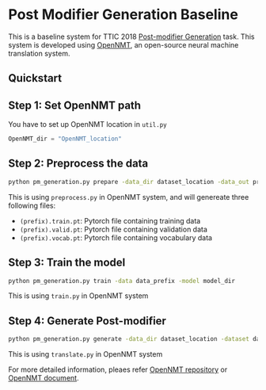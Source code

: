 # Post Modifier Generation Baseline

This is a baseline system for TTIC 2018 [Post-modifier Generation](https://sites.google.com/view/tticlanggen-2018/hackathon/post-modifier-generation) task.
This system is developed using [OpenNMT](https://github.com/OpenNMT/OpenNMT), an open-source neural machine translation system.

## Quickstart

## Step 1: Set OpenNMT path

You have to set up OpenNMT location in `util.py`
```python
OpenNMT_dir = "OpenNMT_location"
```

## Step 2: Preprocess the data

```bash
python pm_generation.py prepare -data_dir dataset_location -data_out prepared_data_location_and_prefix
```

This is using `preprocess.py` in OpenNMT system, and will genereate three following files:

* `(prefix).train.pt`: Pytorch file containing training data
* `(prefix).valid.pt`: Pytorch file containing validation data
* `(prefix).vocab.pt`: Pytorch file containing vocabulary data

## Step 3: Train the model

```bash
python pm_generation.py train -data data_prefix -model model_dir
```

This is using `train.py` in OpenNMT system

## Step 4: Generate Post-modifier
```bash
python pm_generation.py generate -data_dir dataset_location -dataset dataset_prefix  -model model_dir -out output_file
```

This is using `translate.py` in OpenNMT system

For more detailed information, pleaes refer [OpenNMT repository](https://github.com/OpenNMT/OpenNMT-py#quickstart) or [OpenNMT document](http://opennmt.net/OpenNMT-py).
